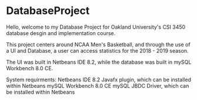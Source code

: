 # DatabaseProject

Hello, welcome to my Database Project for Oakland University's CSI 3450 database desgin and implementation course.

This project centers around NCAA Men's Basketball, and through the use of a UI and Database, a user can access statistics for the
2018 - 2019 season.

The UI was built in Netbeans IDE 8.2, while the database was built in mySQL Workbench 8.0 CE.

System requirments:
  Netbeans IDE 8.2
  Javafx plugin, which can be installed within Netbeans 
  mySQL Workbench 8.0 CE
  mySQL JBDC Driver, which can be installed within Netbeans
  

